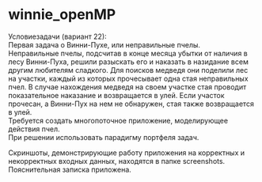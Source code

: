# winnie_openMP
Условиезадачи (вариант 22):  
Первая задача о Винни-Пухе, или неправильные пчелы.  
Неправильные пчелы, подсчитав в конце месяца убытки от наличия в лесу
Винни-Пуха, решили разыскать его и наказать в назидание всем другим
любителям сладкого. Для поисков медведя они поделили лес на участки,
каждый из которых прочесывает одна стая неправильных пчел. В случае
нахождения медведя на своем участке стая проводит показательное
наказание и возвращается в улей. Если участок прочесан, а Винни-Пух на
нем не обнаружен, стая также возвращается в улей.  
Требуется создать многопоточное приложение, моделирующее действия пчел.  
При решении
использовать парадигму портфеля задач.    

Скриншоты, демонстрирующие работу приложения на корректных и некорректных входных данных, находятся в папке screenshots.  
Пояснительная записка приложена.
